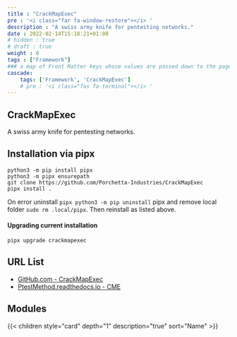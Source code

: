 ```yaml
---
title : "CrackMapExec"
pre : '<i class="far fa-window-restore"></i> '
description : "A swiss army knife for pentesting networks."
date : 2022-02-14T15:18:21+01:00
# hidden : true
# draft : true
weight : 0
tags : ["Framework"]
### a map of Front Matter keys whose values are passed down to the page's descendants unless overwritten by self or a closer ancestor's cascade. 
cascade:
    tags: ['Framework', 'CrackMapExec']
    # pre : '<i class="fas fa-terminal"></i> '
---
```


## CrackMapExec

A swiss army knife for pentesting networks.

## Installation via pipx

```plain
python3 -m pip install pipx
python3 -m pipx ensurepath
git clone https://github.com/Porchetta-Industries/CrackMapExec
pipx install .
```

On error uninstall `pipx python3 -m pip uninstall` pipx and remove local folder `sudo rm .local/pipx`. Then reinstall as listed above.

#### Upgrading current installation

```plain
pipx upgrade crackmapexec
```

## URL List

* [GitHub.com - CrackMapExec](https://github.com/byt3bl33d3r/CrackMapExec/)
* [PtestMethod.readthedocs.io - CME](https://ptestmethod.readthedocs.io/en/latest/cme.html)

## Modules

{{< children style="card" depth="1" description="true" sort="Name"  >}}
